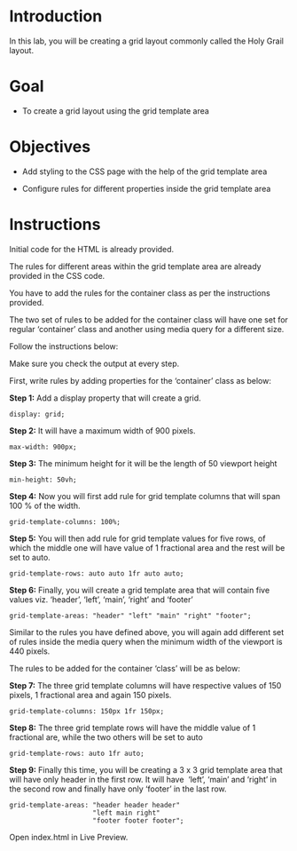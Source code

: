# Introduction

In this lab, you will be creating a grid layout commonly called the Holy Grail layout.

# Goal

-   To create a grid layout using the grid template area

# Objectives

-   Add styling to the CSS page with the help of the grid template area

-   Configure rules for different properties inside the grid template area

# Instructions

Initial code for the HTML is already provided.

The rules for different areas within the grid template area are already provided in the CSS code.

You have to add the rules for the container class as per the instructions provided.

The two set of rules to be added for the container class will have one set for regular ‘container’ class and another using media query for a different size.

Follow the instructions below:

Make sure you check the output at every step.

First, write rules by adding properties for the ‘container’ class as below:

**Step 1:** Add a display property that will create a grid.

```
display: grid;
```

**Step 2:** It will have a maximum width of 900 pixels.

```
max-width: 900px;
```

**Step 3:** The minimum height for it will be the length of 50 viewport height

```
min-height: 50vh;
```

**Step 4:** Now you will first add rule for grid template columns that will span 100 % of the width.

```
grid-template-columns: 100%;
```

**Step 5:** You will then add rule for grid template values for five rows, of which the middle one will have value of 1 fractional area and the rest will be set to auto.

```
grid-template-rows: auto auto 1fr auto auto;
```

**Step 6:** Finally, you will create a grid template area that will contain five values viz. ‘header’, ‘left’, ‘main’, ‘right’ and ‘footer’

```
grid-template-areas: "header" "left" "main" "right" "footer";
```

Similar to the rules you have defined above, you will again add different set of rules inside the media query when the minimum width of the viewport is 440 pixels.

The rules to be added for the container ‘class’ will be as below:

**Step 7:** The three grid template columns will have respective values of 150 pixels, 1 fractional area and again 150 pixels.

```
grid-template-columns: 150px 1fr 150px;
```

**Step 8:** The three grid template rows will have the middle value of 1 fractional are, while the two others will be set to auto

```
grid-template-rows: auto 1fr auto;
```

**Step 9:** Finally this time, you will be creating a 3 x 3 grid template area that will have only header in the first row. It will have  ‘left’, ‘main’ and ‘right’ in the second row and finally have only ‘footer’ in the last row.

```
grid-template-areas: "header header header"
                     "left main right"
					 "footer footer footer";
```

Open index.html in Live Preview.
